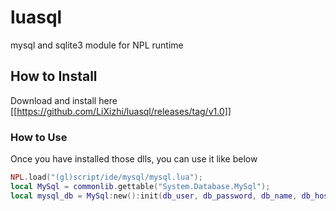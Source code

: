 # luasql
mysql and sqlite3 module for NPL runtime

## How to Install
Download and install here
[[https://github.com/LiXizhi/luasql/releases/tag/v1.0]]

### How to Use 
Once you have installed those dlls, you can use it like below 
```lua
NPL.load("(gl)script/ide/mysql/mysql.lua");
local MySql = commonlib.gettable("System.Database.MySql");
local mysql_db = MySql:new():init(db_user, db_password, db_name, db_host, db_port);
```

